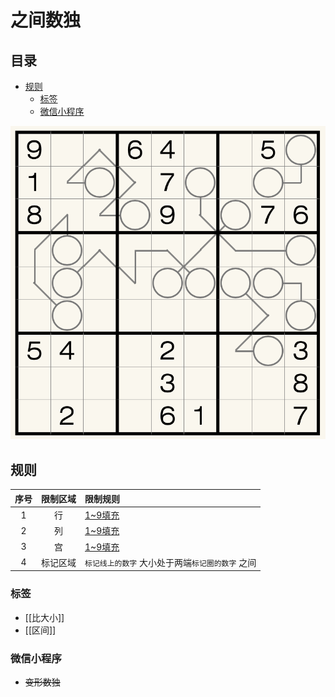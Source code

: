 # 之间数独
<!-- START doctoc generated TOC please keep comment here to allow auto update -->
<!-- DON'T EDIT THIS SECTION, INSTEAD RE-RUN doctoc TO UPDATE -->
## 目录

- [规则](#%E8%A7%84%E5%88%99)
  - [标签](#%E6%A0%87%E7%AD%BE)
  - [微信小程序](#%E5%BE%AE%E4%BF%A1%E5%B0%8F%E7%A8%8B%E5%BA%8F)

<!-- END doctoc generated TOC please keep comment here to allow auto update -->

![题](../../../images/sudoku/之间数独.png)

## 规则

| 序号  | 限制区域 | 限制规则                        |
|:---:|:----:|:----------------------------|
|  1  |  行   | [1~9填充]                     |
|  2  |  列   | [1~9填充]                     |
|  3  |  宫   | [1~9填充]                     |
|  4  | 标记区域 | `标记线上的数字` 大小处于两端`标记圈的数字` 之间 |

### 标签

- [[比大小]]
- [[区间]]

### 微信小程序

- ~~变形数独~~

[1~9填充]: ../../../rules.md#1to9填充
